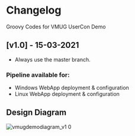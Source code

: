 # Changelog

Groovy Codes for VMUG UserCon Demo

## [v1.0] - 15-03-2021

- Always use the master branch.

### Pipeline available for:

- Windows WebApp deployment & configuration
- Linux WebApp deployment & configuration

## Design Diagram

![vmugdemodiagram_v1 0](https://user-images.githubusercontent.com/1809177/110891220-91e32100-8317-11eb-93b1-37547f349858.png)
